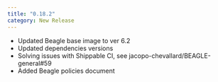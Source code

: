 ```yaml
---
title: "0.18.2"
category: New Release
---
```

- Updated Beagle base image to ver 6.2
- Updated dependencies versions
- Solving issues with Shippable CI, see  jacopo-chevallard/BEAGLE-general#59
- Added Beagle policies document
